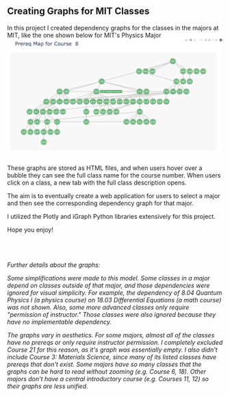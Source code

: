 ## **Creating Graphs for MIT Classes**

In this project I created dependency graphs for the classes in the majors at MIT, like the one shown below for MIT's Physics Major
![image](course-8-graph.png)


These graphs are stored as HTML files, and when users hover over a bubble they can see the full class name for the course number. When users click on a class, a new tab with the full class description opens.

The aim is to eventually create a web application for users to select a major and then see the corresponding dependency graph for that major.

I utilized the Plotly and iGraph Python libraries extensively for this project.

Hope you enjoy!

<br> <br> <br>
*Further details about the graphs:*

*Some simplifications were made to this model. Some classes in a major depend on classes outside of that major, and those dependencies were ignored for visual simplicity. For example, the dependency of 8.04 Quantum Physics I (a physics course) on 18.03 Differential Equations (a math course) was not shown. Also, some more advanced classes only require "permission of instructor." Those classes were also ignored because they have no implementable dependency.*

*The graphs vary in aesthetics. For some majors, almost all of the classes have no prereqs or only require instructor permission. I completely excluded Course 21 for this reason, as it's graph was essentially empty. I also didn't include Course 3: Materials Science, since many of its listed classes have prereqs that don't exist. Some majors have so many classes that the graphs can be hard to read without zooming (e.g. Course 6, 18). Other majors don't have a central introductory course (e.g. Courses 11, 12) so their graphs are less unified.*



